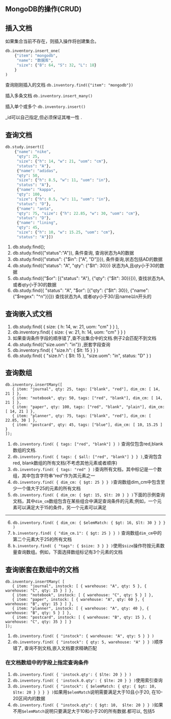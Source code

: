 ## MongoDB的操作(CRUD)
## 插入文档
如果集合当前不存在，则插入操作将创建集合。

```python
db.inventory.insert_one(
    {"item": "mongodb",
     "name": "数据库",
     "size": {"B": 64, "S": 32, "L": 18}
    }
)
```
查询刚刚插入的文档
`db.inventory.find({"item": "mongodb"})`

插入多条文档
`db.inventory.insert_many()`

插入单个或多个
`db.inventory.insert()`

_id可以自己指定,但必须保证其唯一性 .

## 查询文档
```python
db.study.insert([
    {"name": "nike",
     "qty": 25,
     "size": {"h": 14, "w": 21, "uom": "cm"},
     "status": "A"},
     {"name": "adidas",
     "qty": 50,
     "size": {"h": 8.5, "w": 11, "uom": "in"},
     "status": "A"},
     {"name": "kappa",
     "qty": 100,
     "size": {"h": 8.5, "w": 11, "uom": "in"},
     "status": "D"},
     {"name": "anta",
     "qty": 75, "size": {"h": 22.85, "w": 30, "uom": "cm"},
     "status": "D"},
     {"name": "lining",
     "qty": 45,
     "size": {"h": 10, "w": 15.25, "uom": "cm"},
     "status": "A"}])
```
1. db.study.find();
2. db.study.find({"status":"A"}), 条件查询, 查询状态为A的数据
3. db.study.find({"status": {"$in": ["A", "D"]}}), 条件查询,状态包括AD的数据
4. db.study.find({"status": "A", "qty": {"$lt": 30}}) 状态为A,且qty小于30的数据
5. db.study.find({"$or": [{"status": "A"}, {"qty": {"$lt": 30}}]}), 查找状态为A, 或者qty小于30的数据
6. db.study.find({
    "status": "A",
    "$or": [{"qty": {"$lt": 30}}, {"name": {"$regex": "^n"}}]})
查找状态为A, 或者qty小于30/且name以n开头的
## 查询嵌入式文档
1. db.study.find( { size: { h: 14, w: 21, uom: "cm" } } ),
2. db.inventory.find(  { size: { w: 21, h: 14, uom: "cm" } }  )
3. 如果查询条件字段的顺序错了,查不出集合中的文档.例子2会匹配不到文档
4. db.study.find({"size.uom": "in"}) ,嵌套字段查询
5. db.inventory.find( { "size.h": { $lt: 15 } } )
6. db.study.find( { "size.h": { $lt: 15 }, "size.uom": "in", status: "D" } )
## 查询数组
```
db.inventory.insertMany([
   { item: "journal", qty: 25, tags: ["blank", "red"], dim_cm: [ 14, 21 ] },
   { item: "notebook", qty: 50, tags: ["red", "blank"], dim_cm: [ 14, 21 ] },
   { item: "paper", qty: 100, tags: ["red", "blank", "plain"], dim_cm: [ 14, 21 ] },
   { item: "planner", qty: 75, tags: ["blank", "red"], dim_cm: [ 22.85, 30 ] },
   { item: "postcard", qty: 45, tags: ["blue"], dim_cm: [ 10, 15.25 ] }
]);
```

1. `db.inventory.find( { tags: ["red", "blank"] } )` 查询仅包含red,blank数组的文档.
2. `db.inventory.find( { tags: { $all: ["red", "blank"] } } )`,查询包含red, blank数组的所有文档(不考虑其他元素或者顺序)
3. `db.inventory.find( { tags: "red" } )`查询所有文档，其中标记是一个数组，其中包含字符串“red”作为其元素之一
4. `db.inventory.find( { dim_cm: { $gt: 25 } } )`查询数组dim_cm中包含至少一个值大于25的元素的所有文档
5. `db.inventory.find( { dim_cm: { $gt: 15, $lt: 20 } } )`下面的示例查询文档，其中`dim_cm`数组包含在某些组合中满足查询条件的元素;例如，一个元素可以满足大于15的条件，另一个元素可以满足
****

6. `db.inventory.find( { dim_cm: { $elemMatch: { $gt: 16, $lt: 30 } } } )`
7. `b.inventory.find( { "dim_cm.1": { $gt: 25 } } )` 查询数组`dim_cm`中的第二个元素大于25的所有文档
8. `b.inventory.find( { "tags": { $size: 3 } } )`使用`$size`操作符按元素数量查询数组。例如，下面选择数组标记有3个元素的文档

## 查询嵌套在数组中的文档
```
db.inventory.insertMany( [
   { item: "journal", instock: [ { warehouse: "A", qty: 5 }, { warehouse: "C", qty: 15 } ] },
   { item: "notebook", instock: [ { warehouse: "C", qty: 5 } ] },
   { item: "paper", instock: [ { warehouse: "A", qty: 60 }, { warehouse: "B", qty: 15 } ] },
   { item: "planner", instock: [ { warehouse: "A", qty: 40 }, { warehouse: "B", qty: 5 } ] },
   { item: "postcard", instock: [ { warehouse: "B", qty: 15 }, { warehouse: "C", qty: 35 } ] }
]);
```
1. `db.inventory.find( { "instock": { warehouse: "A", qty: 5 } } )`
2. `db.inventory.find( { "instock": { qty: 5, warehouse: "A" } } )`顺序错了, 查询不到文档,嵌入文档要求精确匹配

### 在文档数组中的字段上指定查询条件
1. `db.inventory.find( { 'instock.qty': { $lte: 20 } } )`
2. `db.inventory.find( { 'instock.0.qty': { $lte: 20 } } )`使用索引查询
3. `db.inventory.find( { "instock": { $elemMatch: { qty: { $gt: 10, $lte: 20 } } } } )`如果用`$elemMatch`说明需要满足大于10且小于20, 在10-20区间内的数据
4. `db.inventory.find( { "instock.qty": { $gt: 10,  $lte: 20 } } )`如果不用`$elemMatch`说明只要满足大于10和小于20的所有数据.都可以, 包括5